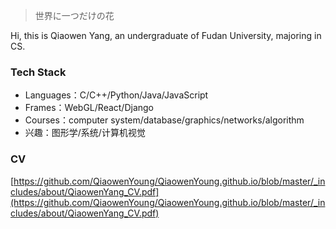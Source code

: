 > 世界に一つだけの花

Hi, this is Qiaowen Yang, an undergraduate of Fudan University, majoring in CS.
### Tech Stack
* Languages：C/C++/Python/Java/JavaScript
* Frames：WebGL/React/Django
* Courses：computer system/database/graphics/networks/algorithm
* 兴趣：图形学/系统/计算机视觉<br>
### CV
[https://github.com/QiaowenYoung/QiaowenYoung.github.io/blob/master/_includes/about/QiaowenYang_CV.pdf](https://github.com/QiaowenYoung/QiaowenYoung.github.io/blob/master/_includes/about/QiaowenYang_CV.pdf)
